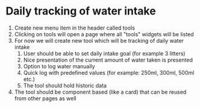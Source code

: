# Daily tracking of water intake

1. Create new menu item in the header called tools
2. Clicking on tools will open a page where all "tools" widgets will be listed
3. For now we will create new tool which will be tracking of daily water intake
    1. User should be able to set daily intake goal (for example 3 litters)
    2. Nice presentation of the current amount of water taken is presented
    3. Option to log water manually
    4. Quick log with predefined values (for example: 250ml, 300ml, 500ml etc.)
    5. The tool should hold historic data
4. The tool should be component based (like a card) that can be reused from other pages as well